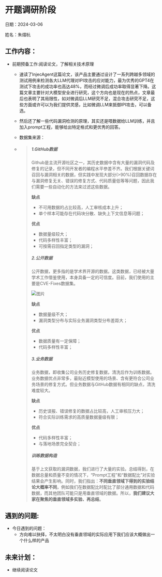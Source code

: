 # 开题调研阶段
日期：2024-03-06

姓名：朱熠杭
## 工作内容：

- 前期预备工作:阅读论文，了解相关技术原理

  - 速读了InjecAgent这篇论文，该产品主要通过设计了一系列跨越多领域的测试用例来检测各大LLM代理对IPI攻击的应对能力，最为优秀的GPT4在测试下攻击的成功率也高达48%，而经过微调后成功率取得显著下降。这篇文章主要针对大模型安全进行研究，这个方向也是现在的热点，文章最后也表明了其局限性，如对微调后LLM研究不足，混合攻击研究不足，这些方面或许可以为我们提供灵感，比如微调LLM来抵御IPI攻击，可以备选。

  - 然后还了解一些代码漏洞检测的原理，其实还是喂数据给LLM训练，并且加入prompt工程，能够给出特定格式和更优秀的回答。

  - 数据集来源：

  - > ##### ***1.GitHub数据***
  	>
  	> Github是主流开源社区之一，其历史数据中含有大量的漏洞代码及修复的记录，但不同开发者的编程水平参差不齐。我们根据关键词召回与漏洞相关的数据，但实践中发现大部分(>90%)召回数据存在与漏洞修复无关、错误的修复方式、代码质量低等等问题，因此我们需要一些自动化的方法来过滤这些数据。
  	>
  	> **缺点**
  	>
  	> - 不可用数据的占比较高，人工审核成本上升；
  	> - 单个样本可能存在代码块分散、缺失上下文信息等问题；
  	>
  	> **优点**
  	>
  	> - 数据量级较大；
  	> - 代码多样性丰富；
  	> - 可按需召回指定类型的漏洞；
  	>
  	> ##### **2.公开数据**
  	>
  	> 公开数据，更多指的是学术界开源的数据。这类数据，已经被大量学术工作借鉴使用，本身具备一定的可信度。目前，我们使用的主要是CVE-Fixes数据集。
  	>
  	> 
  	>
  	> ![图片](https://mmbiz.qpic.cn/sz_mmbiz_png/j3gficicyOvatQfruSdUnrxyDl4Z2DX0KkuaHoHaS0gBO9yHtILCG3fJiawfqCXfIaWicoq7Wkh4nWYdmlFicaqhGSA/640?wx_fmt=png&from=appmsg&wxfrom=5&wx_lazy=1&wx_co=1)
  	>
  	> **缺点**
  	>
  	> - 数据量级不大；
  	> - 漏洞类型分布与实际业务漏洞类型分布差距大；
  	>
  	> **优点**
  	>
  	> - 数据质量有一定保障；
  	> - 代码多样性丰富；
  	>
  	> ##### **3.业务数据**
  	>
  	> 业务数据，即收集公司业务历史修复数据，清洗后作为训练数据。业务数据优点非常多，最贴近模型使用的场景、含有更符合公司业务场景的修复方式。但业务数据与GitHub数据有相同的缺点，清洗难度较大。
  	>
  	> **缺点**
  	>
  	> - 历史误报、错误修复的数据占比较高，人工审核压力大；
  	> - 符合实际训练需求的高质量数据量级有限；
  	>
  	> **优点**
  	>
  	> - 代码多样性丰富；
  	> - 与落地场景完全契合；
  	>
  	> ##### **训练数据构造**
  	>
  	> 基于上文获取的漏洞数据，我们进行了大量的实验。总结得到，在数据总量和质量不变的情况下，“Prompt工程”和“数据配比”对实验结果会产生影响。同时，我们指出：**不同垂直领域下得到的实验结论大概率不同**，例如我们在数据配比时配比了部分通用数据和代码数据，而其他团队可能只是用垂直领域的数据。所以，**我们建议大家在聚焦的垂直领域多实验、再总结**。
## 遇到的问题:

- 今日遇到的问题：
	- 方向难以抉择，不太明白没有垂直领域的实际应用下我们应该大概做出一个什么样的产品

## 未来计划：

- 继续阅读论文